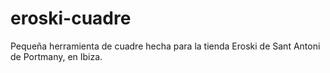 # eroski-cuadre
Pequeña herramienta de cuadre hecha para la tienda Eroski de Sant Antoni de Portmany, en Ibiza.

